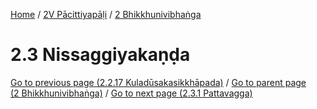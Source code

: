
[Home](/) / [2V Pācittiyapāḷi](../../2V.md) / [2 Bhikkhunivibhaṅga](../2.md)

# 2.3 Nissaggiyakaṇḍa


[Go to previous page (2.2.17 Kuladūsakasikkhāpada)](2.2/2.2.17.md) / [Go to parent page (2 Bhikkhunivibhaṅga)](../2.md) / [Go to next page (2.3.1 Pattavagga)](2.3/2.3.1.md)


